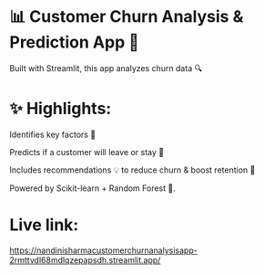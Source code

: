 # 📊 Customer Churn Analysis &amp; Prediction App 🤖 

Built with Streamlit, this app analyzes churn data 🔍

# ✨ Highlights:

Identifies key factors 🚨

Predicts if a customer will leave or stay 🔮

Includes recommendations 💡 to reduce churn &amp; boost retention 🚀

Powered by Scikit-learn + Random Forest 🌟.

# Live link: 
https://nandinisharmacustomerchurnanalysisapp-2rmttvdl68mdlqzepapsdh.streamlit.app/
